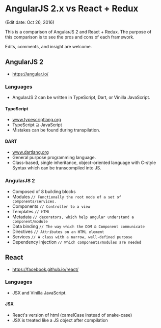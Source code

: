 # AngularJS 2.x vs React + Redux
(Edit date: Oct 26, 2016)

This is a comparison of AngularJS 2 and React + Redux. The purpose of this comparison is to see the pros and cons of each framework.

Edits, comments, and insight are welcome.

## AngularJS 2
- https://angular.io/

### Languages 
- AngularJS 2 can be written in TypeScript, Dart, or Vinilla JavaScript.

#### TypeScript
- www.typescriptlang.org
- TypeScript ⊇ JavaScript
- Mistakes can be found during transpilation.

#### DART
- www.dartlang.org
- General purpose programming language.
- Class-based, single inheritance, object-oriented language with C-style Syntax which can be transcompiled into JS.

### AngularJS 2
- Composed of 8 building blocks
 - Modules `// Functionally the root node of a set of components/services.`
 - Components `// Controller to a view`
 - Templates `// HTML`
 - Metadata `// decorators, which help angular understand a component/module`
 - Data binding `// The way which the DOM & Component communicate`
 - Directives `// Attributes on an HTML element`
 - Services `// A class with a narrow, well-defined purpose`
 - Dependency injection `// Which components/modules are needed`
 

## React
- https://facebook.github.io/react/

### Languages 
- JSX and Vinilla JavaScript.

#### JSX
- React's version of html (camelCase instead of snake-case)
- JSX is treated like a JS object after compilation




